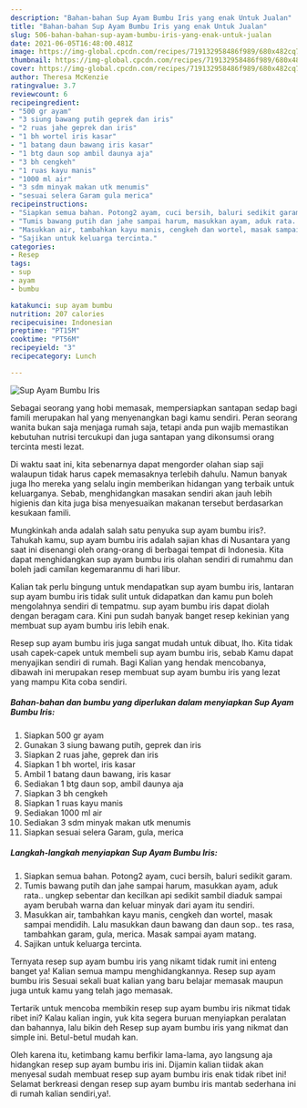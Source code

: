 ```yaml
---
description: "Bahan-bahan Sup Ayam Bumbu Iris yang enak Untuk Jualan"
title: "Bahan-bahan Sup Ayam Bumbu Iris yang enak Untuk Jualan"
slug: 506-bahan-bahan-sup-ayam-bumbu-iris-yang-enak-untuk-jualan
date: 2021-06-05T16:48:00.481Z
image: https://img-global.cpcdn.com/recipes/719132958486f989/680x482cq70/sup-ayam-bumbu-iris-foto-resep-utama.jpg
thumbnail: https://img-global.cpcdn.com/recipes/719132958486f989/680x482cq70/sup-ayam-bumbu-iris-foto-resep-utama.jpg
cover: https://img-global.cpcdn.com/recipes/719132958486f989/680x482cq70/sup-ayam-bumbu-iris-foto-resep-utama.jpg
author: Theresa McKenzie
ratingvalue: 3.7
reviewcount: 6
recipeingredient:
- "500 gr ayam"
- "3 siung bawang putih geprek dan iris"
- "2 ruas jahe geprek dan iris"
- "1 bh wortel iris kasar"
- "1 batang daun bawang iris kasar"
- "1 btg daun sop ambil daunya aja"
- "3 bh cengkeh"
- "1 ruas kayu manis"
- "1000 ml air"
- "3 sdm minyak makan utk menumis"
- "sesuai selera Garam gula merica"
recipeinstructions:
- "Siapkan semua bahan. Potong2 ayam, cuci bersih, baluri sedikit garam."
- "Tumis bawang putih dan jahe sampai harum, masukkan ayam, aduk rata.. ungkep sebentar dan kecilkan api sedikit sambil diaduk sampai ayam berubah warna dan keluar minyak dari ayam itu sendiri."
- "Masukkan air, tambahkan kayu manis, cengkeh dan wortel, masak sampai mendidih. Lalu masukkan daun bawang dan daun sop.. tes rasa, tambahkan garam, gula, merica. Masak sampai ayam matang."
- "Sajikan untuk keluarga tercinta."
categories:
- Resep
tags:
- sup
- ayam
- bumbu

katakunci: sup ayam bumbu 
nutrition: 207 calories
recipecuisine: Indonesian
preptime: "PT15M"
cooktime: "PT56M"
recipeyield: "3"
recipecategory: Lunch

---
```



![Sup Ayam Bumbu Iris](https://img-global.cpcdn.com/recipes/719132958486f989/680x482cq70/sup-ayam-bumbu-iris-foto-resep-utama.jpg)

Sebagai seorang yang hobi memasak, mempersiapkan santapan sedap bagi famili merupakan hal yang menyenangkan bagi kamu sendiri. Peran seorang  wanita bukan saja menjaga rumah saja, tetapi anda pun wajib memastikan kebutuhan nutrisi tercukupi dan juga santapan yang dikonsumsi orang tercinta mesti lezat.

Di waktu  saat ini, kita sebenarnya dapat mengorder olahan siap saji walaupun tidak harus capek memasaknya terlebih dahulu. Namun banyak juga lho mereka yang selalu ingin memberikan hidangan yang terbaik untuk keluarganya. Sebab, menghidangkan masakan sendiri akan jauh lebih higienis dan kita juga bisa menyesuaikan makanan tersebut berdasarkan kesukaan famili. 



Mungkinkah anda adalah salah satu penyuka sup ayam bumbu iris?. Tahukah kamu, sup ayam bumbu iris adalah sajian khas di Nusantara yang saat ini disenangi oleh orang-orang di berbagai tempat di Indonesia. Kita dapat menghidangkan sup ayam bumbu iris olahan sendiri di rumahmu dan boleh jadi camilan kegemaranmu di hari libur.

Kalian tak perlu bingung untuk mendapatkan sup ayam bumbu iris, lantaran sup ayam bumbu iris tidak sulit untuk didapatkan dan kamu pun boleh mengolahnya sendiri di tempatmu. sup ayam bumbu iris dapat diolah dengan beragam cara. Kini pun sudah banyak banget resep kekinian yang membuat sup ayam bumbu iris lebih enak.

Resep sup ayam bumbu iris juga sangat mudah untuk dibuat, lho. Kita tidak usah capek-capek untuk membeli sup ayam bumbu iris, sebab Kamu dapat menyajikan sendiri di rumah. Bagi Kalian yang hendak mencobanya, dibawah ini merupakan resep membuat sup ayam bumbu iris yang lezat yang mampu Kita coba sendiri.

<!--inarticleads1-->

##### Bahan-bahan dan bumbu yang diperlukan dalam menyiapkan Sup Ayam Bumbu Iris:

1. Siapkan 500 gr ayam
1. Gunakan 3 siung bawang putih, geprek dan iris
1. Siapkan 2 ruas jahe, geprek dan iris
1. Siapkan 1 bh wortel, iris kasar
1. Ambil 1 batang daun bawang, iris kasar
1. Sediakan 1 btg daun sop, ambil daunya aja
1. Siapkan 3 bh cengkeh
1. Siapkan 1 ruas kayu manis
1. Sediakan 1000 ml air
1. Sediakan 3 sdm minyak makan utk menumis
1. Siapkan sesuai selera Garam, gula, merica




<!--inarticleads2-->

##### Langkah-langkah menyiapkan Sup Ayam Bumbu Iris:

1. Siapkan semua bahan. Potong2 ayam, cuci bersih, baluri sedikit garam.
1. Tumis bawang putih dan jahe sampai harum, masukkan ayam, aduk rata.. ungkep sebentar dan kecilkan api sedikit sambil diaduk sampai ayam berubah warna dan keluar minyak dari ayam itu sendiri.
1. Masukkan air, tambahkan kayu manis, cengkeh dan wortel, masak sampai mendidih. Lalu masukkan daun bawang dan daun sop.. tes rasa, tambahkan garam, gula, merica. Masak sampai ayam matang.
1. Sajikan untuk keluarga tercinta.




Ternyata resep sup ayam bumbu iris yang nikamt tidak rumit ini enteng banget ya! Kalian semua mampu menghidangkannya. Resep sup ayam bumbu iris Sesuai sekali buat kalian yang baru belajar memasak maupun juga untuk kamu yang telah jago memasak.

Tertarik untuk mencoba membikin resep sup ayam bumbu iris nikmat tidak ribet ini? Kalau kalian ingin, yuk kita segera buruan menyiapkan peralatan dan bahannya, lalu bikin deh Resep sup ayam bumbu iris yang nikmat dan simple ini. Betul-betul mudah kan. 

Oleh karena itu, ketimbang kamu berfikir lama-lama, ayo langsung aja hidangkan resep sup ayam bumbu iris ini. Dijamin kalian tiidak akan menyesal sudah membuat resep sup ayam bumbu iris enak tidak ribet ini! Selamat berkreasi dengan resep sup ayam bumbu iris mantab sederhana ini di rumah kalian sendiri,ya!.

